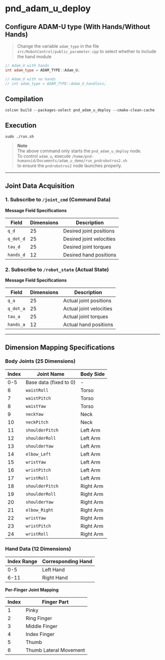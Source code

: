 # pnd_adam_u_deploy

## Configure ADAM-U type (With Hands/Without Hands)

> Change the variable `adam_type` in the file `src/RobotControl/public_parameter.cpp` to select whether to include the hand module

```cpp
// Adam_U with hands
int adam_type = ADAM_TYPE::Adam_U;

// Adam_U with no hands
// int adam_type = ADAM_TYPE::Adam_U_handless;
```

## Compilation

```shell
colcon build --packages-select pnd_adam_u_deploy --cmake-clean-cache
```

## Execution

```shell
sudo ./run.sh
```

> **Note**  
> The above command only starts the `pnd_adam_u_deploy` node.  
> To control `adam_u`, execute `/home/pnd-humanoid/Documents/adam_u_demo/run_pndrobotros2.sh`  
> to ensure the `pndrobotros2` node launches properly.

---

## Joint Data Acquisition

### 1. Subscribe to `/joint_cmd` (Command Data)

**Message Field Specifications**

| Field     | Dimensions | Description              |
| --------- | ---------- | ------------------------ |
| `q_d`     | 25         | Desired joint positions  |
| `q_dot_d` | 25         | Desired joint velocities |
| `tau_d`   | 25         | Desired joint torques    |
| `hands_d` | 12         | Desired hand positions   |

### 2. Subscribe to `/robot_state` (Actual State)

**Message Field Specifications**

| Field     | Dimensions | Description             |
| --------- | ---------- | ----------------------- |
| `q_a`     | 25         | Actual joint positions  |
| `q_dot_a` | 25         | Actual joint velocities |
| `tau_a`   | 25         | Actual joint torques    |
| `hands_a` | 12         | Actual hand positions   |

---

## Dimension Mapping Specifications

### Body Joints (25 Dimensions)

| Index | Joint Name             | Body Side |
| ----- | ---------------------- | --------- |
| 0-5   | Base data (fixed to 0) | -         |
| 6     | `waistRoll`            | Torso     |
| 7     | `waistPitch`           | Torso     |
| 8     | `waistYaw`             | Torso     |
| 9     | `neckYaw`              | Neck      |
| 10    | `neckPitch`            | Neck      |
| 11    | `shoulderPitch`        | Left Arm  |
| 12    | `shoulderRoll`         | Left Arm  |
| 13    | `shoulderYaw`          | Left Arm  |
| 14    | `elbow_Left`           | Left Arm  |
| 15    | `wristYaw`             | Left Arm  |
| 16    | `wristPitch`           | Left Arm  |
| 17    | `wristRoll`            | Left Arm  |
| 18    | `shoulderPitch`        | Right Arm |
| 19    | `shoulderRoll`         | Right Arm |
| 20    | `shoulderYaw`          | Right Arm |
| 21    | `elbow_Right`          | Right Arm |
| 22    | `wristYaw`             | Right Arm |
| 23    | `wristPitch`           | Right Arm |
| 24    | `wristRoll`            | Right Arm |

### Hand Data (12 Dimensions)

| Index Range | Corresponding Hand |
| ----------- | ------------------ |
| 0-5         | Left Hand          |
| 6-11        | Right Hand         |

**Per-Finger Joint Mapping**

| Index | Finger Part            |
| ----- | ---------------------- |
| 1     | Pinky                  |
| 2     | Ring Finger            |
| 3     | Middle Finger          |
| 4     | Index Finger           |
| 5     | Thumb                  |
| 6     | Thumb Lateral Movement |
